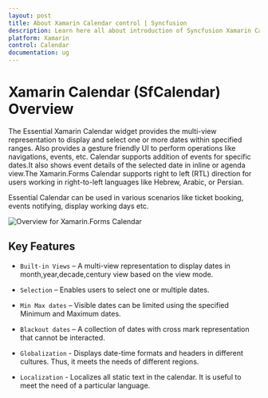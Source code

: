 ```yaml
---
layout: post
title: About Xamarin Calendar control | Syncfusion
description: Learn here all about introduction of Syncfusion Xamarin Calendar (SfCalendar) control, its elements and more.
platform: Xamarin
control: Calendar
documentation: ug
---
```


# Xamarin Calendar (SfCalendar) Overview

The Essential Xamarin Calendar widget provides the multi-view representation to display and select one or more dates within specified ranges. Also provides a gesture friendly UI to perform operations like navigations, events, etc.
Calendar supports addition of events for specific dates.It also shows event details of the selected date in inline or agenda view.The Xamarin.Forms Calendar supports right to left (RTL) direction for users working in right-to-left languages like Hebrew, Arabic, or Persian.

Essential Calendar can be used in various scenarios like ticket booking, events notifying, display working days etc.

![Overview for Xamarin.Forms Calendar](images/xamarin.forms-calendar-monthview.png)


## Key Features

* `Built-in Views` – A multi-view representation to display dates in month,year,decade,century view based on the view mode.

* `Selection` – Enables users to select one or multiple dates.

* `Min Max dates` – Visible dates can be limited using the specified Minimum and Maximum dates.

* `Blackout dates` – A collection of dates with cross mark representation that cannot be interacted.

* `Globalization` - Displays date-time formats and headers in different cultures. Thus, it meets the needs of different regions.

* `Localization` - Localizes all static text in the calendar. It is useful to meet the need of a particular language.



